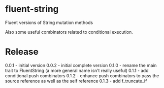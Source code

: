 # fluent-string
Fluent versions of String mutation methods

Also some useful combinators related to conditional execution.

# Release

0.0.1 - initial version
0.0.2 - initial complete version
0.1.0 - rename the main trait to FluentString (a more general name isn't really useful)
0.1.1 - add conditional push combinators
0.1.2 - enhance push combinators to pass the source reference as well as the self reference
0.1.3 - add f_truncate_if